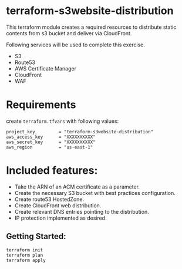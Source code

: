 # terraform-s3website-distribution

This terraform module creates a required resources to distribute static contents from s3 bucket and deliver via CloudFront.

Following services will be used to complete this exercise.
- S3
- Route53
- AWS Certificate Manager
- CloudFront
- WAF

# Requirements
create `terraform.tfvars` with following values:
```
project_key         = "terraform-s3website-distribution"
aws_access_key      = "XXXXXXXXXX"
aws_secret_key      = "XXXXXXXXXX"
aws_region          = "us-east-1"
```

# Included features:
* Take the ARN of an ACM certificate as a parameter.
* Create the necessary S3 bucket with best practices configuration.
* Create route53 HostedZone.
* Create CloudFront web distribution.
* Create relevant DNS entries pointing to the distribution.
* IP protection implemented as desired.

## Getting Started:
	terraform init
	terraform plan
	terraform apply
